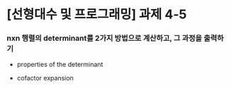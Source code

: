 # [선형대수 및 프로그래밍] 과제 4-5

### nxn 행렬의 determinant를 2가지 방법으로 계산하고, 그 과정을 출력하기

- properties of the determinant 

- cofactor expansion
